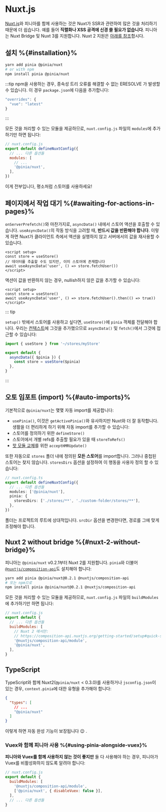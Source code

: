 # Nuxt.js

<MasteringPiniaLink
  href="https://masteringpinia.com/lessons/ssr-friendly-state"
  title="Learn about SSR best practices"
/>

[Nuxt.js](https://nuxtjs.com/)와 피니아를 함께 사용하는 것은 Nuxt가 SSR과 관련하여 많은 것을 처리하기 때문에 더 쉽습니다. 예를 들어 **직렬화나 XSS 공격에 신경 쓸 필요가 없습니다**. 피니아는 Nuxt Bridge 및 Nuxt 3를 지원합니다. Nuxt 2 지원은 [아래를 참조](#nuxt-2-without-bridge)합시다.

## 설치 %{#installation}%

```bash
yarn add pinia @pinia/nuxt
# or with npm
npm install pinia @pinia/nuxt
```

:::tip
npm을 사용하는 경우, 종속성 트리 오류를 해결할 수 없는 ERESOLVE 가 발생할 수 있습니다. 이 경우 `package.json`에 다음을 추가합니다:

```js
"overrides": { 
  "vue": "latest"
}
```

:::

모든 것을 처리할 수 있는 모듈을 제공하므로, `nuxt.config.js` 파일의 `modules`에 추가하기만 하면 됩니다:

```js
// nuxt.config.js
export default defineNuxtConfig({
  // ... 다른 옵션들
  modules: [
    // ...
    '@pinia/nuxt',
  ],
})
```

이게 전부입니다, 평소처럼 스토어를 사용하세요!

## 페이지에서 작업 대기 %{#awaiting-for-actions-in-pages}%

`onServerPrefetch()`와 마찬가지로, `asyncData()` 내에서 스토어 액션을 호출할 수 있습니다. `useAsyncData()`의 작동 방식을 고려할 때, **반드시 값을 반환해야 합니다**. 이렇게 하면 Nuxt가 클라이언트 측에서 액션을 실행하지 않고 서버에서의 값을 재사용할 수 있습니다.

```vue{3-4}
<script setup>
const store = useStore()
// 데이터를 추출할 수도 있지만, 이미 스토어에 존재합니다
await useAsyncData('user', () => store.fetchUser())
</script>
```

액션이 값을 반환하지 않는 경우, nullish하지 않은 값을 추가할 수 있습니다:

```vue{3}
<script setup>
const store = useStore()
await useAsyncData('user', () => store.fetchUser().then(() => true))
</script>
```

::: tip

`setup()` 밖에서 스토어를 사용하고 싶다면, `useStore()`에 `pinia` 객체를 전달해야 합니다. 우리는 [컨텍스트](https://nuxtjs.org/docs/2.x/internals-glossary/context)에 그것을 추가했으므로 `asyncData()` 및 `fetch()`에서 그것에 접근할 수 있습니다:

```js
import { useStore } from '~/stores/myStore'

export default {
  asyncData({ $pinia }) {
    const store = useStore($pinia)
  },
}
```

:::

## 오토 임포트 (import) %{#auto-imports}%

기본적으로 `@pinia/nuxt`는 몇몇 자동 import를 제공합니다:

- `usePinia()`, 이것은 `getActivePinia()`와 유사하지만 Nuxt와 더 잘 동작합니다. 생활을 더 편리하게 하기 위해 자동 import를 추가할 수 있습니다:
- 스토어를 정의하기 위한 `defineStore()`
- 스토어에서 개별 refs를 추출할 필요가 있을 때 `storeToRefs()`
- [핫 모듈 교체](../cookbook/hot-module-replacement.md)를 위한 `acceptHMRUpdate()`

또한 자동으로 `stores` 폴더 내에 정의된 **모든 스토어**를 import합니다. 그러나 중첩된 스토어는 찾지 않습니다. `storesDirs` 옵션을 설정하여 이 행동을 사용자 정의 할 수 있습니다:

```ts
// nuxt.config.ts
export default defineNuxtConfig({
  // ... 다른 옵션들
  modules: ['@pinia/nuxt'],
  pinia: {
    storesDirs: ['./stores/**', './custom-folder/stores/**'],
  },
})
```

폴더는 프로젝트의 루트에 상대적입니다. `srcDir` 옵션을 변경한다면, 경로를 그에 맞게 조정해야 합니다.

## Nuxt 2 without bridge %{#nuxt-2-without-bridge}%

피니아는 `@pinia/nuxt` v0.2.1부터 Nuxt 2를 지원합니다. `pinia`와 더불어 [`@nuxtjs/composition-api`](https://composition-api.nuxtjs.org/)도 설치해야 합니다:

```bash
yarn add pinia @pinia/nuxt@0.2.1 @nuxtjs/composition-api
# 또는 npm으로
npm install pinia @pinia/nuxt@0.2.1 @nuxtjs/composition-api
```

모든 것을 처리할 수 있는 모듈을 제공하므로, `nuxt.config.js` 파일의 `buildModules`에 추가하기만 하면 됩니다:

```js
// nuxt.config.js
export default {
  // ... 다른 옵션들
  buildModules: [
    // Nuxt 2 에서만:
    // https://composition-api.nuxtjs.org/getting-started/setup#quick-start
    '@nuxtjs/composition-api/module',
    '@pinia/nuxt',
  ],
}
```

## TypeScript

TypeScript와 함께 Nuxt2(`@pinia/nuxt` < 0.3.0)를 사용하거나 `jsconfig.json`이 있는 경우, `context.pinia`에 대한 유형을 추가해야 합니다:

```json
{
  "types": [
    // ...
    "@pinia/nuxt"
  ]
}
```

이렇게 하면 자동 완성 기능이 보장됩니다 😉 .

### Vuex와 함께 피니아 사용 %{#using-pinia-alongside-vuex}%

**피니아와 Vuex를 함께 사용하지 않는 것이 좋지만** 둘 다 사용해야 하는 경우, 피니아가 Vuex를 비활성화하지 않도록 알려야 합니다:

```js
// nuxt.config.js
export default {
  buildModules: [
    '@nuxtjs/composition-api/module',
    ['@pinia/nuxt', { disableVuex: false }],
  ],
  // ... 다른 옵션들
}
```
